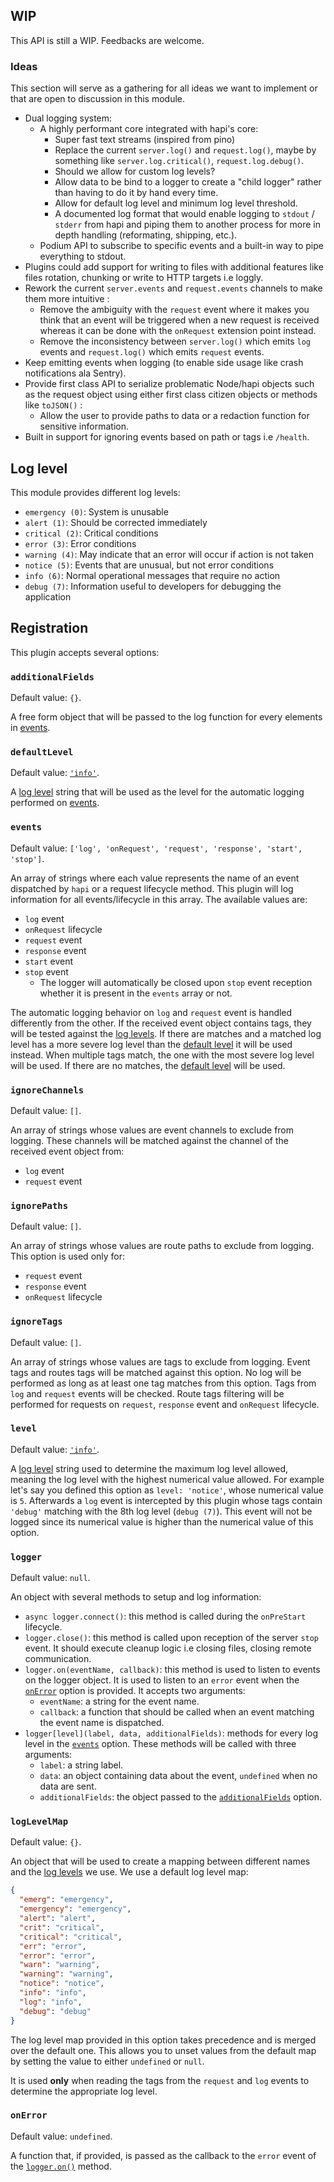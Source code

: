 ## WIP

This API is still a WIP. Feedbacks are welcome.

### Ideas

This section will serve as a gathering for all ideas we want to implement or that are open to discussion in this module.

- Dual logging system:
  - A highly performant core integrated with hapi's core:
    - Super fast text streams (inspired from pino)
    - Replace the current `server.log()` and `request.log()`, maybe by something like `server.log.critical()`, `request.log.debug()`.
    - Should we allow for custom log levels?
    - Allow data to be bind to a logger to create a "child logger" rather than having to do it by hand every time.
    - Allow for default log level and minimum log level threshold.
    - A documented log format that would enable logging to `stdout` / `stderr` from hapi and piping them to another process for more in depth handling (reformating, shipping, etc.).
  - Podium API to subscribe to specific events and a built-in way to pipe everything to stdout.
- Plugins could add support for writing to files with additional features like files rotation, chunking or write to HTTP targets i.e loggly.
- Rework the current `server.events` and `request.events` channels to make them more intuitive :
  - Remove the ambiguity with the `request` event where it makes you think that an event will be triggered when a new request is received whereas it can be done with the `onRequest` extension point instead.
  - Remove the inconsistency between `server.log()` which emits `log` events and `request.log()` which emits `request` events.
- Keep emitting events when logging (to enable side usage like crash notifications ala Sentry).
- Provide first class API to serialize problematic Node/hapi objects such as the request object using either first class citizen objects or methods like `toJSON()` :
  - Allow the user to provide paths to data or a redaction function for sensitive information.
- Built in support for ignoring events based on path or tags i.e `/health`.

## <a name="log-level" /> Log level

This module provides different log levels:

- `emergency (0)`: System is unusable
- `alert (1)`: Should be corrected immediately
- `critical (2)`: Critical conditions
- `error (3)`: Error conditions
- `warning (4)`: May indicate that an error will occur if action is not taken
- `notice (5)`: Events that are unusual, but not error conditions
- `info (6)`: Normal operational messages that require no action
- `debug (7)`: Information useful to developers for debugging the application

## <a name="registration" /> Registration

This plugin accepts several options:

### <a name="register.additionalFields" /> `additionalFields`

Default value: `{}`.

A free form object that will be passed to the log function for every elements in [events](#register.events).

### <a name="register.defaultLevel" /> `defaultLevel`

Default value: [`'info'`](#log-level).

A [log level](#log-level) string that will be used as the level for the automatic logging performed on [events](#register.events).

### <a name="register.events" /> `events`

Default value: `['log', 'onRequest', 'request', 'response', 'start', 'stop']`.

An array of strings where each value represents the name of an event dispatched by `hapi` or a request lifecycle method. This plugin will log information for all events/lifecycle in this array. The available values are:

- `log` event
- `onRequest` lifecycle
- `request` event
- `response` event
- `start` event
- `stop` event
  - The logger will automatically be closed upon `stop` event reception whether it is present in the `events` array or not.

The automatic logging behavior on `log` and `request` event is handled differently from the other. If the received event object contains tags, they will be tested against the [log levels](#log-levels). If there are matches and a matched log level has a more severe log level than the [default level](#register.defaultLevel) it will be used instead. When multiple tags match, the one with the most severe log level will be used. If there are no matches, the [default level](#register.defaultLevel) will be used.

### <a name="register.ignoreChannels" /> `ignoreChannels`

Default value: `[]`.

An array of strings whose values are event channels to exclude from logging. These channels will be matched against the channel of the received event object from:

- `log` event
- `request` event

### <a name="register.ignorePaths" /> `ignorePaths`

Default value: `[]`.

An array of strings whose values are route paths to exclude from logging. This option is used only for:

- `request` event
- `response` event
- `onRequest` lifecycle

### <a name="register.ignoreTags" /> `ignoreTags`

Default value: `[]`.

An array of strings whose values are tags to exclude from logging. Event tags and routes tags will be matched against this option. No log will be performed as long as at least one tag matches from this option. Tags from `log` and `request` events will be checked. Route tags filtering will be performed for requests on `request`, `response` event and `onRequest` lifecycle.

### <a name="register.level" /> `level`

Default value: [`'info'`](#log-level).

A [log level](#log-level) string used to determine the maximum log level allowed, meaning the log level with the highest numerical value allowed. For example let's say you defined this option as `level: 'notice'`, whose numerical value is `5`. Afterwards a `log` event is intercepted by this plugin whose tags contain `'debug'` matching with the 8th log level (`debug (7)`). This event will not be logged since its numerical value is higher than the numerical value of this option.

### <a name="register.logger" /> `logger`

Default value: `null`.

An object with several methods to setup and log information:

- `async logger.connect()`: this method is called during the `onPreStart` lifecycle.
- `logger.close()`: this method is called upon reception of the server `stop` event. It should execute cleanup logic i.e closing files, closing remote communication.
- `logger.on(eventName, callback)`: this method is used to listen to events on the logger object. It is used to listen to an `error` event when the [`onError`](#register.onError) option is provided. It accepts two arguments:
  - `eventName`: a string for the event name.
  - `callback`: a function that should be called when an event matching the event name is dispatched.
- `logger[level](label, data, additionalFields)`: methods for every log level in the [`events`](#register.events) option. These methods will be called with three arguments:
  - `label`: a string label.
  - `data`: an object containing data about the event, `undefined` when no data are sent.
  - `additionalFields`: the object passed to the [`additionalFields`](#register.additionalFields) option.

### <a name="register.logLevelMap" /> `logLevelMap`

Default value: `{}`.

An object that will be used to create a mapping between different names and the [log levels](#log-level) we use. We use a default log level map:

```json
{
  "emerg": "emergency",
  "emergency": "emergency",
  "alert": "alert",
  "crit": "critical",
  "critical": "critical",
  "err": "error",
  "error": "error",
  "warn": "warning",
  "warning": "warning",
  "notice": "notice",
  "info": "info",
  "log": "info",
  "debug": "debug"
}
```

The log level map provided in this option takes precedence and is merged over the default one. This allows you to unset values from the default map by setting the value to either `undefined` or `null`.

It is used **only** when reading the tags from the `request` and `log` events to determine the appropriate log level.

### <a name="register.onError" /> `onError`

Default value: `undefined`.

A function that, if provided, is passed as the callback to the `error` event of the [`logger.on()`](#register.logger) method.
